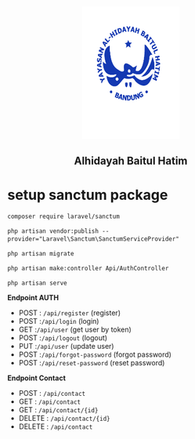 <!-- PROJECT LOGO -->
<br />
<p align="center">
  <a href="https://github.com/alhidayah-projects/backend-api.git">
    <img src="./public/assets/logo.png" alt="Logo" width="200" height="270">
  </a>

  <h2 align="center">Alhidayah Baitul Hatim</h2>
</p>

# setup sanctum package

```
composer require laravel/sanctum
```

```
php artisan vendor:publish --provider="Laravel\Sanctum\SanctumServiceProvider"
```

```
php artisan migrate
```

```
php artisan make:controller Api/AuthController
```

```
php artisan serve
```

**Endpoint AUTH**

-   POST : `/api/register` (register)
-   POST :`/api/login` (login)
-   GET :`/api/user` (get user by token)
-   POST :`/api/logout` (logout)
-   PUT :`/api/user` (update user)
-   POST :`/api/forgot-password` (forgot password)
-   POST :`/api/reset-password` (reset password)

**Endpoint Contact**

-   POST : `/api/contact`
-   GET : `/api/contact`
-   GET : `/api/contact/{id}`
-   DELETE : `/api/contact/{id}`
-   DELETE : `/api/contact`
